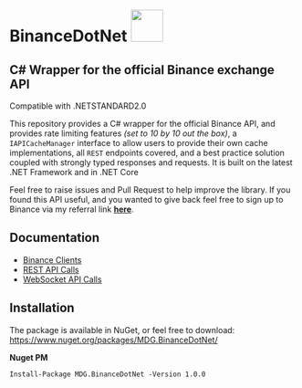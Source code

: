 # BinanceDotNet <img src="https://i.imgur.com/x2YPVe6.png" width="56" />

## C# Wrapper for the official Binance exchange API

Compatible with .NETSTANDARD2.0

This repository provides a C# wrapper for the official Binance API, and provides rate limiting features _(set to 10 by 10 out the box)_, a `IAPICacheManager` interface to allow users to provide their own cache implementations, all `REST` endpoints covered, and a best practice solution coupled with strongly typed responses and requests. It is built on the latest .NET Framework and in .NET Core

Feel free to raise issues and Pull Request to help improve the library. If you found this API useful, and you wanted to give back feel free to sign up to Binance via my referral link [**here**](https://www.binance.com/?ref=10886925).

## Documentation
- [Binance Clients](https://github.com/binance-exchange/BinanceDotNet/docs/BINANCE-CLIENTS.md)
- [REST API Calls](https://github.com/binance-exchange/BinanceDotNet/docs/REST-API.md)
- [WebSocket API Calls](https://github.com/binance-exchange/BinanceDotNet/docs/WEBSOCKET-API.md)

## Installation
The package is available in NuGet, or feel free to download:
https://www.nuget.org/packages/MDG.BinanceDotNet/

**Nuget PM**
```
Install-Package MDG.BinanceDotNet -Version 1.0.0
```


